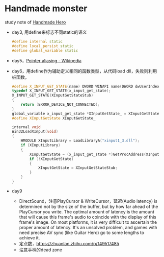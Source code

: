 # Handmade monster

 study note of [Handmade Hero](https://handmadehero.org/)

* day3,  用define来标志不同static的语义

  ```c++
  #define internal static
  #define local_persist static
  #define global_variable static
  ```
  
* day5，[Pointer aliasing - Wikipedia](https://en.wikipedia.org/wiki/Pointer_aliasing)
  
* day6，用define作为辅助定义相同的函数类型，从代码load dll，失败则利用桩函数。

  ```c++
  #define X_INPUT_GET_STATE(name) DWORD WINAPI name(DWORD dwUserIndex, XINPUT_STATE *pState)
  typedef X_INPUT_GET_STATE(x_input_get_state);
  X_INPUT_GET_STATE(XInputGetStateStub)
  {
      return (ERROR_DEVICE_NOT_CONNECTED);
  }
  global_variable x_input_get_state *XInputGetState_ = XInputGetStateStub;
  #define XInputGetState XInputGetState_
  
  internal void
  Win32LoadXInput(void)
  {
      HMODULE XInputLibrary = LoadLibraryA("xinput1_3.dll");
      if (XInputLibrary)
      {
          XInputGetState = (x_input_get_state *)GetProcAddress(XInputLibrary, "XInputGetState");
          if (!XInputGetState)
          {
              XInputGetState = XInputGetStateStub;
          }
      }
  }
  ```

* day9
  
  * DirectSound，注意PlayCursor & WriteCursor，延迟(Audio latency) is determined not by the size of the buffer, but by how far ahead of the PlayCursor you write. The optimal amount of latency is the amount that will cause this frame's audio to coincide with the display of this frame's image. On most platforms, it is very difficult to ascertain the proper amount of latency. It's an unsolved problem, and games with need precise AV sync (like Guitar Hero) go to some lengths to achieve it.
  * 定点数，https://zhuanlan.zhihu.com/p/149517485
  * 注意手柄的dead zone